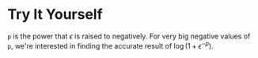 # Try It Yourself

`p` is the power that $\epsilon$ is raised to negatively. For very big negative values of `p`, we're interested in finding the accurate result of $\log(1+\epsilon^{-p})$.